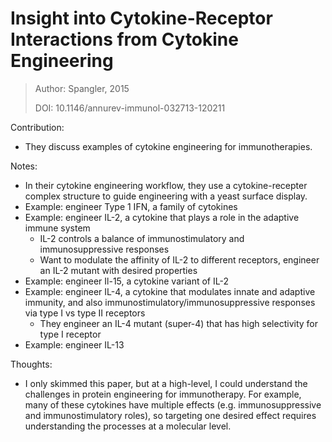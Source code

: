 # **Insight into Cytokine-Receptor Interactions from Cytokine Engineering**

> Author: Spangler, 2015
>
> DOI: 10.1146/annurev-immunol-032713-120211

Contribution: 

- They discuss examples of cytokine engineering for immunotherapies.

Notes: 

- In their cytokine engineering workflow, they use a cytokine-recepter complex structure to guide engineering with a yeast surface display.
- Example: engineer Type 1 IFN, a family of cytokines
- Example: engineer IL-2, a cytokine that plays a role in the adaptive immune system
  - IL-2 controls a balance of immunostimulatory and immunosuppressive responses
  - Want to modulate the affinity of IL-2 to different receptors, engineer an IL-2 mutant with desired properties
- Example: engineer Il-15, a cytokine variant of IL-2
- Example: engineer IL-4, a cytokine that modulates innate and adaptive immunity, and also immunostimulatory/immunosuppressive responses via type I vs type II receptors
  - They engineer an IL-4 mutant (super-4) that has high selectivity for type I receptor
- Example: engineer IL-13

Thoughts:

- I only skimmed this paper, but at a high-level, I could understand the challenges in protein engineering for immunotherapy. For example, many of these cytokines have multiple effects (e.g. immunosuppressive and immunostimulatory roles), so targeting one desired effect requires understanding the processes at a molecular level. 

